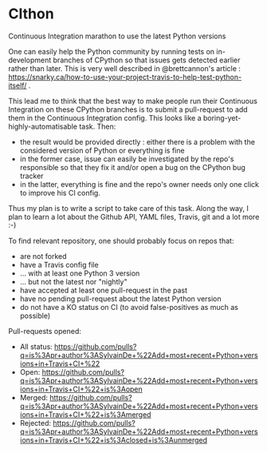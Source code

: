 # CIthon
Continuous Integration marathon to use the latest Python versions

One can easily help the Python community by running tests on in-development branches of CPython so that issues gets detected earlier rather than later. This is very well described in @brettcannon's article : https://snarky.ca/how-to-use-your-project-travis-to-help-test-python-itself/ .

This lead me to think that the best way to make people run their Continuous Integration on these CPython branches is to submit a pull-request to add them in the Continuous Integration config. This looks like a boring-yet-highly-automatisable task. Then:
 - the result would be provided directly : either there is a problem with the considered version of Python or everything is fine
 - in the former case, issue can easily be investigated by the repo's responsible so that they fix it and/or open a bug on the CPython bug tracker
 - in the latter, everything is fine and the repo's owner needs only one click to improve his CI config.
 
Thus my plan is to write a script to take care of this task. Along the way, I plan to learn a lot about the Github API, YAML files, Travis, git and a lot more :-)
 
To find relevant repository, one should probably focus on repos that:
  - are not forked
  - have a Travis config file
  - ... with at least one Python 3 version
  - ... but not the latest nor "nightly"
  - have accepted at least one pull-request in the past
  - have no pending pull-request about the latest Python version
  - do not have a KO status on CI (to avoid false-positives as much as possible)

Pull-requests opened:

 - All status: https://github.com/pulls?q=is%3Apr+author%3ASylvainDe+%22Add+most+recent+Python+versions+in+Travis+CI+%22
 - Open:       https://github.com/pulls?q=is%3Apr+author%3ASylvainDe+%22Add+most+recent+Python+versions+in+Travis+CI+%22+is%3Aopen
 - Merged:     https://github.com/pulls?q=is%3Apr+author%3ASylvainDe+%22Add+most+recent+Python+versions+in+Travis+CI+%22+is%3Amerged
 - Rejected:   https://github.com/pulls?q=is%3Apr+author%3ASylvainDe+%22Add+most+recent+Python+versions+in+Travis+CI+%22+is%3Aclosed+is%3Aunmerged
